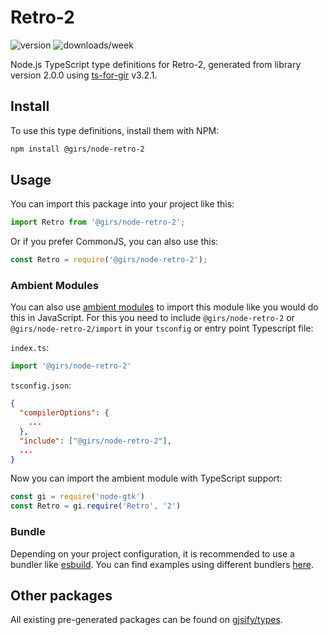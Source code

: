 
# Retro-2

![version](https://img.shields.io/npm/v/@girs/node-retro-2)
![downloads/week](https://img.shields.io/npm/dw/@girs/node-retro-2)


Node.js TypeScript type definitions for Retro-2, generated from library version 2.0.0 using [ts-for-gir](https://github.com/gjsify/ts-for-gir) v3.2.1.


## Install

To use this type definitions, install them with NPM:
```bash
npm install @girs/node-retro-2
```

## Usage

You can import this package into your project like this:
```ts
import Retro from '@girs/node-retro-2';
```

Or if you prefer CommonJS, you can also use this:
```ts
const Retro = require('@girs/node-retro-2');
```

### Ambient Modules

You can also use [ambient modules](https://github.com/gjsify/ts-for-gir/tree/main/packages/cli#ambient-modules) to import this module like you would do this in JavaScript.
For this you need to include `@girs/node-retro-2` or `@girs/node-retro-2/import` in your `tsconfig` or entry point Typescript file:

`index.ts`:
```ts
import '@girs/node-retro-2'
```

`tsconfig.json`:
```json
{
  "compilerOptions": {
    ...
  },
  "include": ["@girs/node-retro-2"],
  ...
}
```

Now you can import the ambient module with TypeScript support: 

```ts
const gi = require('node-gtk')
const Retro = gi.require('Retro', '2')
```


### Bundle

Depending on your project configuration, it is recommended to use a bundler like [esbuild](https://esbuild.github.io/). You can find examples using different bundlers [here](https://github.com/gjsify/ts-for-gir/tree/main/examples).

## Other packages

All existing pre-generated packages can be found on [gjsify/types](https://github.com/gjsify/types).

